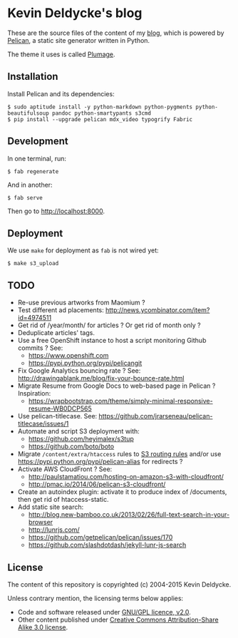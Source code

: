 Kevin Deldycke's blog
=====================

These are the source files of the content of my [blog](http://kevin.deldycke.com),
which is powered by [Pelican](http://getpelican.com), a static site generator written in Python.

The theme it uses is called [Plumage](https://github.com/kdeldycke/plumage).


Installation
------------

Install Pelican and its dependencies:

    $ sudo aptitude install -y python-markdown python-pygments python-beautifulsoup pandoc python-smartypants s3cmd
    $ pip install --upgrade pelican mdx_video typogrify Fabric


Development
-----------

In one terminal, run:

    $ fab regenerate

And in another:

    $ fab serve

Then go to [http://localhost:8000](http://localhost:8000).


Deployment
----------

We use `make` for deployment as `fab` is not wired yet:

    $ make s3_upload


TODO
----

  * Re-use previous artworks from Maomium ?
  * Test different ad placements: http://news.ycombinator.com/item?id=4974511
  * Get rid of /year/month/ for articles ? Or get rid of month only ?
  * Deduplicate articles' tags.
  * Use a free OpenShift instance to host a script monitoring Github commits ? See:
      * https://www.openshift.com
      * https://pypi.python.org/pypi/pelicangit
  * Fix Google Analytics bouncing rate ? See: http://drawingablank.me/blog/fix-your-bounce-rate.html
  * Migrate Resume from Google Docs to web-based page in Pelican ? Inspiration:
      * https://wrapbootstrap.com/theme/simply-minimal-responsive-resume-WB0DCP565
  * Use pelican-titlecase. See: https://github.com/jrarseneau/pelican-titlecase/issues/1
  * Automate and script S3 deployment with:
      * https://github.com/heyimalex/s3tup
      * https://github.com/boto/boto
  * Migrate `/content/extra/htaccess` rules to [S3 routing rules](http://docs.aws.amazon.com/AmazonS3/latest/dev/HowDoIWebsiteConfiguration.html#configure-bucket-as-website-routing-rule-syntax) and/or use https://pypi.python.org/pypi/pelican-alias for redirects ?
  * Activate AWS CloudFront ? See:
      * http://paulstamatiou.com/hosting-on-amazon-s3-with-cloudfront/ 
      * http://pmac.io/2014/06/pelican-s3-cloudfront/
  * Create an autoindex plugin: activate it to produce index of /documents, then get rid of
    htaccess-static.
  * Add static site search:
      * http://blog.new-bamboo.co.uk/2013/02/26/full-text-search-in-your-browser
      * http://lunrjs.com/
      * https://github.com/getpelican/pelican/issues/170
      * https://github.com/slashdotdash/jekyll-lunr-js-search


License
-------

The content of this repository is copyrighted (c) 2004-2015 Kevin Deldycke.

Unless contrary mention, the licensing terms below applies:

  * Code and software released under [GNU/GPL licence, v2.0](http://www.fsf.org/licensing/licenses/gpl.html).
  * Other content published under [Creative Commons Attribution-Share Alike 3.0 license](http://creativecommons.org/licenses/by-sa/3.0/).
